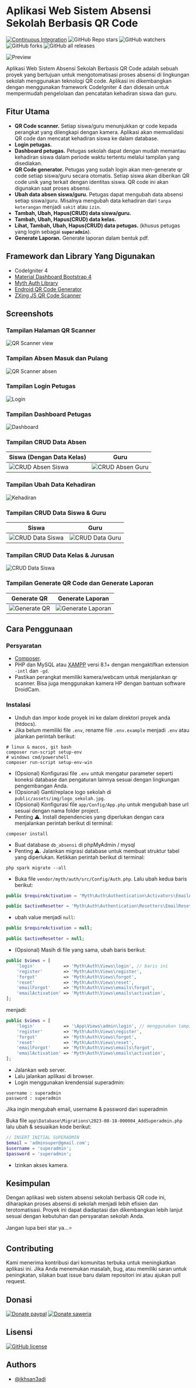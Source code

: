# Aplikasi Web Sistem Absensi Sekolah Berbasis QR Code

[![Continuous Integration](https://github.com/ikhsan3adi/absensi-sekolah-qr-code/actions/workflows/ci.yml/badge.svg)](https://github.com/ikhsan3adi/absensi-sekolah-qr-code/actions/workflows/ci.yml)
![GitHub Repo stars](https://img.shields.io/github/stars/ikhsan3adi/absensi-sekolah-qr-code?style=social)
![GitHub watchers](https://img.shields.io/github/watchers/ikhsan3adi/absensi-sekolah-qr-code?style=social)
![GitHub forks](https://img.shields.io/github/forks/ikhsan3adi/absensi-sekolah-qr-code?style=social)
![GitHub all releases](https://img.shields.io/github/downloads/ikhsan3adi/absensi-sekolah-qr-code/total?style=social)

![Preview](https://github.com/ikhsan3adi/absensi-sekolah-qr-code/raw/master/screenshots/hero.png)

Aplikasi Web Sistem Absensi Sekolah Berbasis QR Code adalah sebuah proyek yang bertujuan untuk mengotomatisasi proses absensi di lingkungan sekolah menggunakan teknologi QR code. Aplikasi ini dikembangkan dengan menggunakan framework CodeIgniter 4 dan didesain untuk mempermudah pengelolaan dan pencatatan kehadiran siswa dan guru.

## Fitur Utama

- **QR Code scanner.** Setiap siswa/guru menunjukkan qr code kepada perangkat yang dilengkapi dengan kamera. Aplikasi akan memvalidasi QR code dan mencatat kehadiran siswa ke dalam database.
- **Login petugas.**
- **Dashboard petugas.** Petugas sekolah dapat dengan mudah memantau kehadiran siswa dalam periode waktu tertentu melalui tampilan yang disediakan.
- **QR Code generator.** Petugas yang sudah login akan men-generate qr code setiap siswa/guru secara otomatis. Setiap siswa akan diberikan QR code unik yang terkait dengan identitas siswa. QR code ini akan digunakan saat proses absensi.
- **Ubah data absen siswa/guru.** Petugas dapat mengubah data absensi setiap siswa/guru. Misalnya mengubah data kehadiran dari `tanpa keterangan` menjadi `sakit` atau `izin`.
- **Tambah, Ubah, Hapus(CRUD) data siswa/guru.**
- **Tambah, Ubah, Hapus(CRUD) data kelas.**
- **Lihat, Tambah, Ubah, Hapus(CRUD) data petugas.** (khusus petugas yang login sebagai **`superadmin`**).
- **Generate Laporan.** Generate laporan dalam bentuk pdf.

## Framework dan Library Yang Digunakan

- CodeIgniter 4
- [Material Dashboard Bootstrap 4](https://www.creative-tim.com/product/material-dashboard-bs4)
- [Myth Auth Library](https://github.com/lonnieezell/myth-auth)
- [Endroid QR Code Generator](https://github.com/endroid/qr-code)
- [ZXing JS QR Code Scanner](https://github.com/zxing-js/library)

## Screenshots

### Tampilan Halaman QR Scanner

![QR Scanner view](https://github.com/ikhsan3adi/absensi-sekolah-qr-code/raw/master/screenshots/image_5_2023_204644.jpeg)

### Tampilan Absen Masuk dan Pulang

![QR Scanner absen](https://github.com/ikhsan3adi/absensi-sekolah-qr-code/raw/master/screenshots/absen.jpg)

### Tampilan Login Petugas

![Login](https://github.com/ikhsan3adi/absensi-sekolah-qr-code/raw/master/screenshots/image_4_2023_20573.jpeg)

### Tampilan Dashboard Petugas

![Dashboard](https://github.com/ikhsan3adi/absensi-sekolah-qr-code/raw/master/screenshots/image_10_2023_205123.jpeg)

### Tampilan CRUD Data Absen

| Siswa (Dengan Data Kelas)                                                                                                   |                                                           Guru                                                           |
| --------------------------------------------------------------------------------------------------------------------------- | :----------------------------------------------------------------------------------------------------------------------: |
| ![CRUD Absen Siswa](https://github.com/ikhsan3adi/absensi-sekolah-qr-code/raw/master/screenshots/image_11_2023_205146.jpeg) | ![CRUD Absen Guru](https://github.com/ikhsan3adi/absensi-sekolah-qr-code/raw/master/screenshots/image_2_2023_20525.jpeg) |

### Tampilan Ubah Data Kehadiran

![Kehadiran](https://github.com/ikhsan3adi/absensi-sekolah-qr-code/raw/master/screenshots/image_17_2023_205557.jpeg)

### Tampilan CRUD Data Siswa & Guru

| Siswa                                                                                                                      |                                                           Guru                                                            |
| -------------------------------------------------------------------------------------------------------------------------- | :-----------------------------------------------------------------------------------------------------------------------: |
| ![CRUD Data Siswa](https://github.com/ikhsan3adi/absensi-sekolah-qr-code/raw/master/screenshots/image_12_2023_205221.jpeg) | ![CRUD Data Guru](https://github.com/ikhsan3adi/absensi-sekolah-qr-code/raw/master/screenshots/image_14_2023_205256.jpeg) |

### Tampilan CRUD Data Kelas & Jurusan

![CRUD Data Siswa](https://github.com/ikhsan3adi/absensi-sekolah-qr-code/raw/master/screenshots/kelas-jurusan.png)

### Tampilan Generate QR Code dan Generate Laporan

| Generate QR                                                                                                          |                                                      Generate Laporan                                                       |
| -------------------------------------------------------------------------------------------------------------------- | :-------------------------------------------------------------------------------------------------------------------------: |
| ![Generate QR](https://github.com/ikhsan3adi/absensi-sekolah-qr-code/raw/master/screenshots/image_3_2023_20539.jpeg) | ![Generate Laporan](https://github.com/ikhsan3adi/absensi-sekolah-qr-code/raw/master/screenshots/image_15_2023_205322.jpeg) |

## Cara Penggunaan

### Persyaratan

- [Composer](https://getcomposer.org/).
- PHP dan MySQL atau [XAMPP](https://www.apachefriends.org/download.html) versi 8.1+ dengan mengaktifkan extension `-intl` dan `-gd`.
- Pastikan perangkat memiliki kamera/webcam untuk menjalankan qr scanner. Bisa juga menggunakan kamera HP dengan bantuan software DroidCam.

### Instalasi

- Unduh dan impor kode proyek ini ke dalam direktori proyek anda (htdocs).
- Jika belum memiliki file `.env`, rename file `.env.example` menjadi `.env` atau jalankan perintah berikut:

```shell
# linux & macos, git bash
composer run-script setup-env
# windows cmd/powershell
composer run-script setup-env-win
```

- (Opsional) Konfigurasi file `.env` untuk mengatur parameter seperti koneksi database dan pengaturan lainnya sesuai dengan lingkungan pengembangan Anda.
- (Opsional) Ganti/replace logo sekolah di `public/assets/img/logo_sekolah.jpg`.
- (Opsional) Konfigurasi file `app/Config/App.php` untuk mengubah base url sesuai dengan nama folder project.
- Penting ⚠️. Install dependencies yang diperlukan dengan cara menjalankan perintah berikut di terminal:

```shell
composer install
```

- Buat database `db_absensi` di phpMyAdmin / mysql
- Penting ⚠️. Jalankan migrasi database untuk membuat struktur tabel yang diperlukan. Ketikkan perintah berikut di terminal:

```shell
php spark migrate --all
```

- Buka file `vendor/myth/auth/src/Config/Auth.php`. Lalu ubah kedua baris berikut:

```php
public $requireActivation = 'Myth\Auth\Authentication\Activators\EmailActivator';

public $activeResetter = 'Myth\Auth\Authentication\Resetters\EmailResetter';
```

- ubah value menjadi `null`:

```php
public $requireActivation = null;

public $activeResetter = null;
```

- (Opsional) Masih di file yang sama, ubah baris berikut:

```php
public $views = [
    'login'           => 'Myth\Auth\Views\login', // baris ini
    'register'        => 'Myth\Auth\Views\register',
    'forgot'          => 'Myth\Auth\Views\forgot',
    'reset'           => 'Myth\Auth\Views\reset',
    'emailForgot'     => 'Myth\Auth\Views\emails\forgot',
    'emailActivation' => 'Myth\Auth\Views\emails\activation',
];
```

menjadi:

```php
public $views = [
    'login'           => '\App\Views\admin\login', // menggunakan tampilan login custom
    'register'        => 'Myth\Auth\Views\register',
    'forgot'          => 'Myth\Auth\Views\forgot',
    'reset'           => 'Myth\Auth\Views\reset',
    'emailForgot'     => 'Myth\Auth\Views\emails\forgot',
    'emailActivation' => 'Myth\Auth\Views\emails\activation',
];
```

- Jalankan web server.
- Lalu jalankan aplikasi di browser.
- Login menggunakan krendensial superadmin:

```
username : superadmin
password : superadmin
```

Jika ingin mengubah email, username & password dari superadmin

Buka file `app\Database\Migrations\2023-08-18-000004_AddSuperadmin.php` lalu ubah & sesuaikan kode berikut:

```php
// INSERT INITIAL SUPERADMIN
$email = 'adminsuper@gmail.com';
$username = 'superadmin';
$password = 'superadmin';
```

- Izinkan akses kamera.

## Kesimpulan

Dengan aplikasi web sistem absensi sekolah berbasis QR code ini, diharapkan proses absensi di sekolah menjadi lebih efisien dan terotomatisasi. Proyek ini dapat diadaptasi dan dikembangkan lebih lanjut sesuai dengan kebutuhan dan persyaratan sekolah Anda.

Jangan lupa beri star ya...⭐

## Contributing

Kami menerima kontribusi dari komunitas terbuka untuk meningkatkan aplikasi ini. Jika Anda menemukan masalah, bug, atau memiliki saran untuk peningkatan, silakan buat issue baru dalam repositori ini atau ajukan pull request.

## Donasi

[![Donate paypal](https://img.shields.io/badge/Donate-PayPal-green.svg?style=for-the-badge)](https://paypal.me/xannxett?country.x=ID&locale.x=en_US)
[![Donate saweria](https://img.shields.io/badge/Donate-Saweria-red?style=for-the-badge&link=https%3A%2F%2Fsaweria.co%2Fxiboxann)](https://saweria.co/xiboxann)

## Lisensi

[![GitHub license](https://img.shields.io/github/license/ikhsan3adi/absensi-sekolah-qr-code?style=for-the-badge)](https://github.com/ikhsan3adi/absensi-sekolah-qr-code/raw/master/LICENSE)

## Authors

- [@ikhsan3adi](https://www.github.com/ikhsan3adi)
